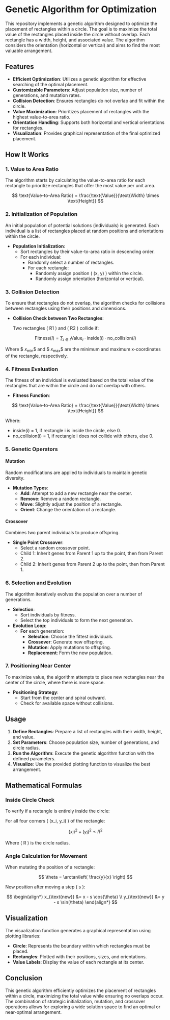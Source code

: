 # Genetic Algorithm for Optimization

This repository implements a genetic algorithm designed to optimize the placement of rectangles within a circle. The goal is to maximize the total value of the rectangles placed inside the circle without overlap. Each rectangle has a width, height, and associated value. The algorithm considers the orientation (horizontal or vertical) and aims to find the most valuable arrangement.

## Features

- **Efficient Optimization**: Utilizes a genetic algorithm for effective searching of the optimal placement.
- **Customizable Parameters**: Adjust population size, number of generations, and mutation rates.
- **Collision Detection**: Ensures rectangles do not overlap and fit within the circle.
- **Value Maximization**: Prioritizes placement of rectangles with the highest value-to-area ratio.
- **Orientation Handling**: Supports both horizontal and vertical orientations for rectangles.
- **Visualization**: Provides graphical representation of the final optimized placement.

## How It Works

### 1. Value to Area Ratio

The algorithm starts by calculating the value-to-area ratio for each rectangle to prioritize rectangles that offer the most value per unit area.

$$
\text{Value-to-Area Ratio} = \frac{\text{Value}}{\text{Width} \times \text{Height}}
$$

### 2. Initialization of Population

An initial population of potential solutions (individuals) is generated. Each individual is a list of rectangles placed at random positions and orientations within the circle.

- **Population Initialization**:
  - Sort rectangles by their value-to-area ratio in descending order.
  - For each individual:
    - Randomly select a number of rectangles.
    - For each rectangle:
      - Randomly assign position \( (x, y) \) within the circle.
      - Randomly assign orientation (horizontal or vertical).

### 3. Collision Detection

To ensure that rectangles do not overlap, the algorithm checks for collisions between rectangles using their positions and dimensions.

- **Collision Check between Two Rectangles**:

  Two rectangles \( R1 \) and \( R2 \) collide if:

$$
\text{Fitness}(I) = \sum_{i \in I} {\text{Value}_i} \cdot \mathrm{inside}(i) \cdot \mathrm{no\_collision}(i)
$$

  Where $$\ x_{\text{min}} \$$ and $$\ x_{\text{max}} \$$ are the minimum and maximum x-coordinates of the rectangle, respectively.

### 4. Fitness Evaluation

The fitness of an individual is evaluated based on the total value of the rectangles that are within the circle and do not overlap with others.

- **Fitness Function**:

$$
\text{Value-to-Area Ratio} = \frac{\text{Value}}{\text{Width} \times \text{Height}}
$$

  Where:

- inside(i) = 1, if rectangle i is inside the circle, else 0.
- no_collision(i) = 1, if rectangle i does not collide with others, else 0.

### 5. Genetic Operators

#### Mutation

Random modifications are applied to individuals to maintain genetic diversity.

- **Mutation Types**:
  - **Add**: Attempt to add a new rectangle near the center.
  - **Remove**: Remove a random rectangle.
  - **Move**: Slightly adjust the position of a rectangle.
  - **Orient**: Change the orientation of a rectangle.

#### Crossover

Combines two parent individuals to produce offspring.

- **Single Point Crossover**:
  - Select a random crossover point.
  - Child 1: Inherit genes from Parent 1 up to the point, then from Parent 2.
  - Child 2: Inherit genes from Parent 2 up to the point, then from Parent 1.

### 6. Selection and Evolution

The algorithm iteratively evolves the population over a number of generations.

- **Selection**:
  - Sort individuals by fitness.
  - Select the top individuals to form the next generation.
- **Evolution Loop**:
  - **For** each generation:
    - **Selection**: Choose the fittest individuals.
    - **Crossover**: Generate new offspring.
    - **Mutation**: Apply mutations to offspring.
    - **Replacement**: Form the new population.

### 7. Positioning Near Center

To maximize value, the algorithm attempts to place new rectangles near the center of the circle, where there is more space.

- **Positioning Strategy**:
  - Start from the center and spiral outward.
  - Check for available space without collisions.

## Usage

1. **Define Rectangles**: Prepare a list of rectangles with their width, height, and value.
2. **Set Parameters**: Choose population size, number of generations, and circle radius.
3. **Run the Algorithm**: Execute the genetic algorithm function with the defined parameters.
4. **Visualize**: Use the provided plotting function to visualize the best arrangement.

## Mathematical Formulas

### Inside Circle Check

To verify if a rectangle is entirely inside the circle:

For all four corners \( (x_i, y_i) \) of the rectangle:

$$
(x_i)^2 + (y_i)^2 \leq R^2
$$

Where \( R \) is the circle radius.

### Angle Calculation for Movement

When mutating the position of a rectangle:

$$
\theta = \arctan\left( \frac{y}{x} \right)
$$

New position after moving a step \( s \):

$$
\begin{align*}
x_{\text{new}} &= x - s \cos(\theta) \\
y_{\text{new}} &= y - s \sin(\theta)
\end{align*}
$$

## Visualization

The visualization function generates a graphical representation using plotting libraries:

- **Circle**: Represents the boundary within which rectangles must be placed.
- **Rectangles**: Plotted with their positions, sizes, and orientations.
- **Value Labels**: Display the value of each rectangle at its center.

## Conclusion

This genetic algorithm efficiently optimizes the placement of rectangles within a circle, maximizing the total value while ensuring no overlaps occur. The combination of strategic initialization, mutation, and crossover operations allows for exploring a wide solution space to find an optimal or near-optimal arrangement.
